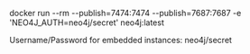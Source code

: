 docker run --rm --publish=7474:7474 --publish=7687:7687 -e 'NEO4J_AUTH=neo4j/secret' neo4j:latest

Username/Password for embedded instances: neo4j/secret
